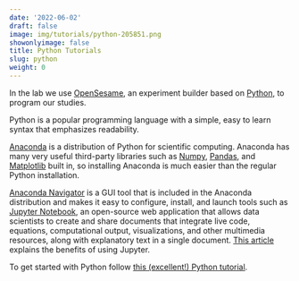 ```yaml
---
date: '2022-06-02'
draft: false
image: img/tutorials/python-205851.png
showonlyimage: false
title: Python Tutorials
slug: python
weight: 0
---
```


In the lab we use [OpenSesame](https://osdoc.cogsci.nl), an experiment builder based on [Python](https://www.python.org/doc/essays/blurb/), to program our studies.  
 
<!--more-->

Python is a popular programming language with a  simple, easy to learn syntax that emphasizes readability. 

[Anaconda](https://www.anaconda.com/products/distribution) is a distribution of Python for scientific computing. Anaconda has many very useful third-party libraries such as [Numpy](https://numpy.org), [Pandas](https://pandas.pydata.org), and [Matplotlib](https://matplotlib.org) built in, so installing Anaconda is much easier than the regular Python installation. 

[Anaconda Navigator](https://docs.anaconda.com/anaconda/navigator/) is a GUI tool that is included in the Anaconda distribution and makes it easy to configure, install, and launch tools such as [Jupyter Notebook](https://jupyter.org), an open-source web application that allows data scientists to create and share documents that integrate live code, equations, computational output, visualizations, and other multimedia resources, along with explanatory text in a single document.  [This article](https://odsc.medium.com/why-you-should-be-using-jupyter-notebooks-ea2e568c59f2) explains the benefits of using Jupyter.

To get started with Python follow [this (excellent!) Python tutorial](https://learnpythontherightway.com/#read).
